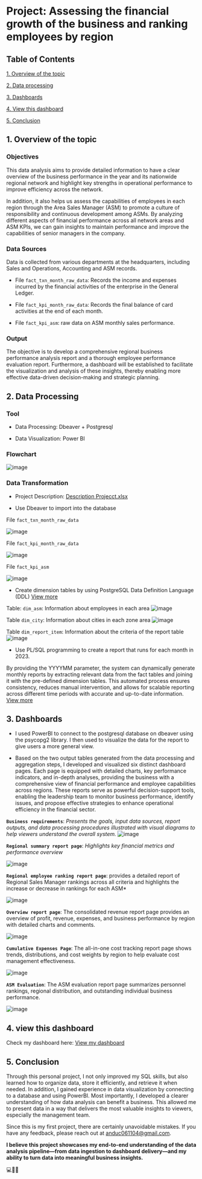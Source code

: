 # Project: Assessing the financial growth of the business and ranking employees by region

## Table of Contents
[1. Overview of the topic](#1-Overview-of-the-topic)

[2. Data processing](#2-Data-processing)

[3. Dashboards](#3-Dashboards)

[4. View this dashboard](#4-View-this-dashboard)

[5. Conclusion](#5-Conclusion)

## 1. Overview of the topic

### Objectives
 This data analysis aims to provide detailed information to have a clear overview of the business performance in the year and its nationwide regional network and highlight key strengths in operational performance to improve efficiency across the network.

 In addition, it also helps us assess the capabilities of employees in each region through the Area Sales Manager (ASM) to promote a culture of responsibility and continuous development among ASMs. By analyzing different aspects of financial performance across all network areas and ASM KPIs, we can gain insights to maintain performance and improve the capabilities of senior managers in the company.

### Data Sources
Data is collected from various departments at the headquarters, including Sales and Operations, Accounting and ASM records.

- File `fact_txn_month_raw_data`: Records the income and expenses incurred by the financial activities of the enterprise in the General Ledger.

- File `fact_kpi_month_raw_data`: Records the final balance of card activities at the end of each month.

- File `fact_kpi_asm`: raw data on ASM monthly sales performance.

### Output
The objective is to develop a comprehensive regional business performance analysis report and a thorough employee performance evaluation report. Furthermore, a dashboard will be established to facilitate the visualization and analysis of these insights, thereby enabling more effective data-driven decision-making and strategic planning.





## 2. Data Processing
### Tool
- Data Processing: Dbeaver + Postgresql

- Data Visualization: Power BI

### Flowchart
![image](https://github.com/user-attachments/assets/f6725227-fe36-4c76-ba22-7cb9d5fa2aef)




### Data Transformation

- Project Description: [Description Projecct.xlsx](https://github.com/user-attachments/files/20520283/Description.Projecct.xlsx)


- Use Dbeaver to import into the database

 File `fact_txn_month_raw_data`

![image](https://github.com/user-attachments/assets/b4a94931-169a-4e51-a9b7-a3f92e90eafe)





 File `fact_kpi_month_raw_data`

 ![image](https://github.com/user-attachments/assets/9ab93669-f2af-424d-b692-dd1bd5c53d9a)



 File `fact_kpi_asm`

![image](https://github.com/user-attachments/assets/da8026a5-2b37-4c38-b9d8-195ba7385caf)


- Create dimension tables by using PostgreSQL Data Definition Language (DDL) [View more](https://github.com/NguyenDuc061104/sql_project/blob/main/SQL/table.sql)

Table: `dim_asm`: Information about employees in each area
![image](https://github.com/user-attachments/assets/0798757f-66e7-443d-b2b5-cca3e204c76c)


Table `dim_city`: Information about cities in each zone area
![image](https://github.com/user-attachments/assets/5ef1b30e-aa0e-4502-bf19-3e74dd3a79b8)

Table `dim_report_item`: Information about the criteria of the report table
![image](https://github.com/user-attachments/assets/0ab08467-e6ba-40c7-a721-a5c56bcec77e)

- Use PL/SQL programming to create a report that runs for each month in 2023.

By providing the YYYYMM parameter, the system can dynamically generate monthly reports by extracting relevant data from the fact tables and joining it with the pre-defined dimension tables. This automated process ensures consistency, reduces manual intervention, and allows for scalable reporting across different time periods with accurate and up-to-date information. [View more](https://github.com/NguyenDuc061104/sql_project/blob/main/SQL/procedure_report.sql)

## 3. Dashboards

- I used PowerBI to connect to the postgresql database on dbeaver using the psycopg2 library. I then used to visualize the data for the report to give users a more general view.

- Based on the two output tables generated from the data processing and aggregation steps, I developed and visualized six distinct dashboard pages. Each page is equipped with detailed charts, key performance indicators, and in-depth analyses, providing the business with a comprehensive view of financial performance and employee capabilities across regions. These reports serve as powerful decision-support tools, enabling the leadership team to monitor business performance, identify issues, and propose effective strategies to enhance operational efficiency in the financial sector. 

**`Business requirements`**:  *Presents the goals, input data sources, report outputs, and data processing procedures illustrated with visual diagrams to help viewers understand the overall system.*
![image](https://github.com/user-attachments/assets/fb3fd7d9-2a12-467d-bab3-cd181f42d3d0)




**`Regional summary report page`**: *Highlights key financial metrics and performance overview*

![image](https://github.com/user-attachments/assets/7a2b08e4-9684-4e0b-a448-809c40fbf466)




**`Regional employee ranking report page`**: provides a detailed report of Regional Sales Manager rankings across all criteria and highlights the increase or decrease in rankings for each ASM*

![image](https://github.com/user-attachments/assets/fdf9ef5d-0fac-4002-9b4d-3b31f39c21af)



**`Overview report page`**: The consolidated revenue report page provides an overview of profit, revenue, expenses, and business performance by region with detailed charts and comments.

![image](https://github.com/user-attachments/assets/c212b20b-a46b-4cd2-b103-efbb5267cb10)



**`Cumulative Expenses Page`**: The all-in-one cost tracking report page shows trends, distributions, and cost weights by region to help evaluate cost management effectiveness.

![image](https://github.com/user-attachments/assets/674e9fc6-a1c4-4dc8-815f-7bade19122d6)



**`ASM Evaluation`**: The ASM evaluation report page summarizes personnel rankings, regional distribution, and outstanding individual business performance.

![image](https://github.com/user-attachments/assets/51a50288-3900-4580-8167-89cd53865361)



## 4. view this dashboard 

Check my dashboard here: [View my dashboard](https://app.powerbi.com/view?r=eyJrIjoiMDljNmJkMzEtZjk4NS00ZDljLThjM2EtNTEyNWEzOTllMzI2IiwidCI6IjZhYzJhZDA2LTY5MmMtNDY2My1iN2FmLWE5ZmYyYTg2NmQwYyIsImMiOjEwfQ%3D%3D)




## 5. Conclusion


Through this personal project, I not only improved my SQL skills, but also learned how to organize data, store it efficiently, and retrieve it when needed. In addition, I gained experience in data visualization by connecting to a database and using PowerBI. Most importantly, I developed a clearer understanding of how data analysis can benefit a business. This allowed me to present data in a way that delivers the most valuable insights to viewers, especially the management team.

Since this is my first project, there are certainly unavoidable mistakes. If you have any feedback, please reach out at anduc061104@gmail.com.

**I believe this project showcases my end-to-end understanding of the data analysis pipeline—from data ingestion to dashboard delivery—and my ability to turn data into meaningful business insights.**



























💻📖😄
